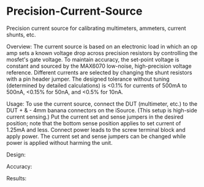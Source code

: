 # Precision-Current-Source
Precision current source for calibrating multimeters, ammeters, current shunts, etc.

Overview: 
The current source is based on an electronic load in which an op amp sets a known voltage drop across precision resistors by controlling the mosfet's gate voltage. To maintain accuracy, the set-point voltage is constant and sourced by the MAX6070 low-noise, high-precision voltage reference. Different currents are selected by changing the shunt resistors with a pin header jumper. The designed tolerance without tuning (determined by detailed calculations) is <0.1% for currents of 500mA to 500nA, <0.15% for 50nA, and <0.5% for 10nA.

Usage:
To use the current source, connect the DUT (multimeter, etc.) to the DUT + & - 4mm banana connectors on the iSource. (This setup is high-side current sensing.) Put the current set and sense jumpers in the desired position; note that the bottom sense position applies to set current of 1.25mA and less. Connect power leads to the screw terminal block and apply power. The current set and sense jumpers can be changed while power is applied without harming the unit.

Design:


Accuracy:


Results:

